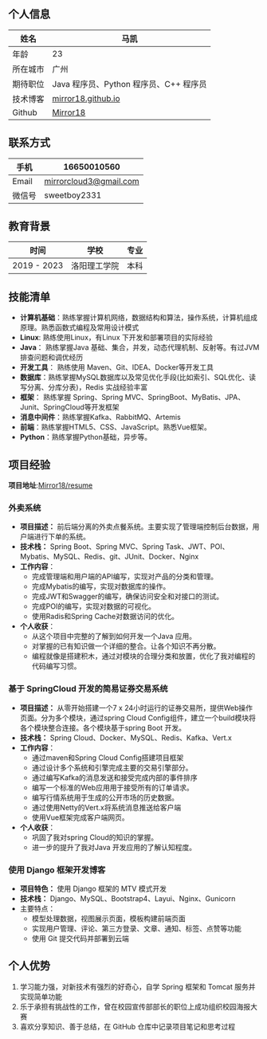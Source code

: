 ## 个人信息

| 姓名     | 马凯                                              |
| -------- | ------------------------------------------------- |
| 年龄     | 23                                                |
| 所在城市 | 广州                                              |
| 期待职位 | Java 程序员、Python 程序员、C++ 程序员            |
| 技术博客 | [mirror18.github.io](https://mirror18.github.io/) |
| Github   | [Mirror18](https://github.com/Mirror18)           |

## 联系方式

| 手机   | 16650010560            |
| ------ | ---------------------- |
| Email  | mirrorcloud3@gmail.com |
| 微信号 | sweetboy2331           |

## 教育背景

| 时间        | 学校         | 专业 |
| ----------- | ------------ | ---- |
| 2019 - 2023 | 洛阳理工学院 | 本科 |

## 技能清单

- **计算机基础**：熟练掌握计算机网络，数据结构和算法，操作系统，计算机组成原理。熟悉函数式编程及常用设计模式
- **Linux**: 熟练使用Linux，有Linux 下开发和部署项目的实际经验
- **Java**： 熟练掌握Java 基础、集合，并发，动态代理机制、反射等。有过JVM 排查问题和调优经历
- **开发工具**： 熟练使用 Maven、Git、IDEA、Docker等开发工具
- **数据库**：熟练掌握MySQL数据库以及常见优化手段(比如索引、SQL优化、读写分离、分库分表)，Redis 实战经验丰富
- **框架**： 熟练掌握 Spring、Spring MVC、SpringBoot、MyBatis、JPA、Junit、SpringCloud等开发框架
- **消息中间件**：熟练掌握Kafka、RabbitMQ、Artemis
- **前端**：熟练掌握HTML5、CSS、JavaScript。熟悉Vue框架。
- **Python**：熟练掌握Python基础，异步等。

## 项目经验

**项目地址**:[Mirror18/resume](https://github.com/Mirror18/resume/tree/master/project)

### 外卖系统

- **项目描述：** 前后端分离的外卖点餐系统。主要实现了管理端控制后台数据，用户端进行下单的系统。
- **技术栈：** Spring Boot、Spring MVC、Spring Task、JWT、POI、Mybatis、MySQL、Redis、git、JUnit、Docker、Nginx
- **工作内容**：
  - 完成管理端和用户端的API编写，实现对产品的分类和管理。
  - 完成Mybatis的编写，实现对数据库的操作。
  - 完成JWT和Swagger的编写，确保访问安全和对接口的测试。
  - 完成POI的编写，实现对数据的可视化。
  - 使用Radis和Spring Cache对数据访问的优化。
- **个人收获**：
  - 从这个项目中完整的了解到如何开发一个Java 应用。
  - 对掌握的已有知识做一个详细的整合。让各个知识不再分散。
  - 编程就像是搭建积木，通过对模块的合理分类和放置，优化了我对编程的代码编写习惯。


### 基于 SpringCloud 开发的简易证券交易系统

- **项目描述：** 从零开始搭建一个7 x 24小时运行的证券交易所，提供Web操作页面。分为多个模块，通过spring Cloud Config组件，建立一个build模块将各个模块整合连接。各个模块基于spring Boot 开发。
- **技术栈：** Spring Cloud、Docker、MySQL、Redis、Kafka、Vert.x
- **工作内容**：
  - 通过maven和Spring Cloud Config搭建项目框架
  - 通过设计多个系统和引擎完成主要的交易引擎部分。
  - 通过编写Kafka的消息发送和接受完成内部的事件排序
  - 编写一个标准的Web应用用于接受所有的订单请求。
  - 编写行情系统用于生成的公开市场的历史数据。
  - 通过使用Netty的Vert.x将系统消息推送给客户端
  - 使用Vue框架完成客户端网页。
- **个人收获**：
  - 巩固了我对spring Cloud的知识的掌握。
  - 进一步的提升了我对Java 开发应用的了解认知程度。


### 使用 Django 框架开发博客

- **项目特色：** 使用 Django 框架的 MTV 模式开发
- **技术栈：** Django、MySQL、Bootstrap4、Layui、Nginx、Gunicorn
- 主要特点：
  - 模型处理数据，视图展示页面，模板构建前端页面
  - 实现用户管理、评论、第三方登录、文章、通知、标签、点赞等功能
  - 使用 Git 提交代码并部署到云端

## 个人优势

1. 学习能力强，对新技术有强烈的好奇心，自学 Spring 框架和 Tomcat 服务并实现简单功能
2. 乐于承担有挑战性的工作，曾在校园宣传部部长的职位上成功组织校园海报大赛
3. 喜欢分享知识、善于总结，在 GitHub 仓库中记录项目笔记和思考过程


